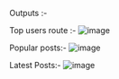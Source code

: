 Outputs :-

Top users route :-
![image](https://github.com/user-attachments/assets/704c5910-9330-4ad4-8412-122ade28ae5e)

Popular posts:-
![image](https://github.com/user-attachments/assets/dfd9bfff-53dd-4e4b-ae0b-7818ff38965c)


Latest Posts:-
![image](https://github.com/user-attachments/assets/f93a9a77-2f10-4c75-aa25-1d66a21243b8)


